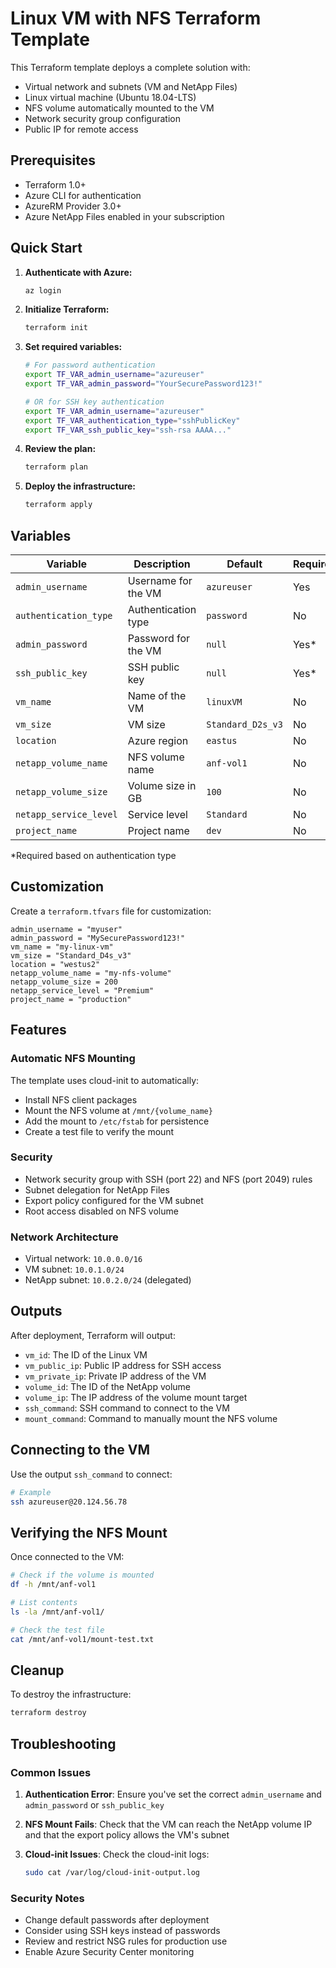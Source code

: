 # Linux VM with NFS Terraform Template

This Terraform template deploys a complete solution with:
- Virtual network and subnets (VM and NetApp Files)
- Linux virtual machine (Ubuntu 18.04-LTS)
- NFS volume automatically mounted to the VM
- Network security group configuration
- Public IP for remote access

## Prerequisites

- Terraform 1.0+
- Azure CLI for authentication
- AzureRM Provider 3.0+
- Azure NetApp Files enabled in your subscription

## Quick Start

1. **Authenticate with Azure:**
   ```bash
   az login
   ```

2. **Initialize Terraform:**
   ```bash
   terraform init
   ```

3. **Set required variables:**
   ```bash
   # For password authentication
   export TF_VAR_admin_username="azureuser"
   export TF_VAR_admin_password="YourSecurePassword123!"
   
   # OR for SSH key authentication
   export TF_VAR_admin_username="azureuser"
   export TF_VAR_authentication_type="sshPublicKey"
   export TF_VAR_ssh_public_key="ssh-rsa AAAA..."
   ```

4. **Review the plan:**
   ```bash
   terraform plan
   ```

5. **Deploy the infrastructure:**
   ```bash
   terraform apply
   ```

## Variables

| Variable | Description | Default | Required |
|----------|-------------|---------|----------|
| `admin_username` | Username for the VM | `azureuser` | Yes |
| `authentication_type` | Authentication type | `password` | No |
| `admin_password` | Password for the VM | `null` | Yes* |
| `ssh_public_key` | SSH public key | `null` | Yes* |
| `vm_name` | Name of the VM | `linuxVM` | No |
| `vm_size` | VM size | `Standard_D2s_v3` | No |
| `location` | Azure region | `eastus` | No |
| `netapp_volume_name` | NFS volume name | `anf-vol1` | No |
| `netapp_volume_size` | Volume size in GB | `100` | No |
| `netapp_service_level` | Service level | `Standard` | No |
| `project_name` | Project name | `dev` | No |

*Required based on authentication type

## Customization

Create a `terraform.tfvars` file for customization:

```hcl
admin_username = "myuser"
admin_password = "MySecurePassword123!"
vm_name = "my-linux-vm"
vm_size = "Standard_D4s_v3"
location = "westus2"
netapp_volume_name = "my-nfs-volume"
netapp_volume_size = 200
netapp_service_level = "Premium"
project_name = "production"
```

## Features

### Automatic NFS Mounting
The template uses cloud-init to automatically:
- Install NFS client packages
- Mount the NFS volume at `/mnt/{volume_name}`
- Add the mount to `/etc/fstab` for persistence
- Create a test file to verify the mount

### Security
- Network security group with SSH (port 22) and NFS (port 2049) rules
- Subnet delegation for NetApp Files
- Export policy configured for the VM subnet
- Root access disabled on NFS volume

### Network Architecture
- Virtual network: `10.0.0.0/16`
- VM subnet: `10.0.1.0/24`
- NetApp subnet: `10.0.2.0/24` (delegated)

## Outputs

After deployment, Terraform will output:
- `vm_id`: The ID of the Linux VM
- `vm_public_ip`: Public IP address for SSH access
- `vm_private_ip`: Private IP address of the VM
- `volume_id`: The ID of the NetApp volume
- `volume_ip`: The IP address of the volume mount target
- `ssh_command`: SSH command to connect to the VM
- `mount_command`: Command to manually mount the NFS volume

## Connecting to the VM

Use the output `ssh_command` to connect:

```bash
# Example
ssh azureuser@20.124.56.78
```

## Verifying the NFS Mount

Once connected to the VM:

```bash
# Check if the volume is mounted
df -h /mnt/anf-vol1

# List contents
ls -la /mnt/anf-vol1/

# Check the test file
cat /mnt/anf-vol1/mount-test.txt
```

## Cleanup

To destroy the infrastructure:
```bash
terraform destroy
```

## Troubleshooting

### Common Issues

1. **Authentication Error**: Ensure you've set the correct `admin_username` and `admin_password` or `ssh_public_key`

2. **NFS Mount Fails**: Check that the VM can reach the NetApp volume IP and that the export policy allows the VM's subnet

3. **Cloud-init Issues**: Check the cloud-init logs:
   ```bash
   sudo cat /var/log/cloud-init-output.log
   ```

### Security Notes

- Change default passwords after deployment
- Consider using SSH keys instead of passwords
- Review and restrict NSG rules for production use
- Enable Azure Security Center monitoring 